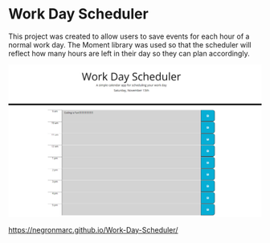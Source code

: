 # Work Day Scheduler

This project was created to allow users to save events for each hour of a normal work day. The Moment library was used so that the scheduler will reflect how many hours are left in their day so they can plan accordingly.  

![Preview of Planner](https://github.com/negronmarc/Work-Day-Scheduler/blob/main/assets/images/preview.PNG?raw=true)

https://negronmarc.github.io/Work-Day-Scheduler/